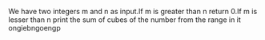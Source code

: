We have two integers m and n as input.If m is greater than n return 0.If m is lesser than n print the sum of cubes of the number from the range in it
ongiebngoengp
